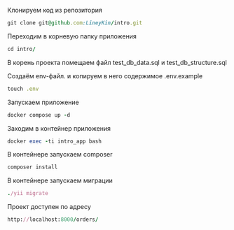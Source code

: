

Клонируем код из репозитория
```rb
git clone git@github.com:LineyKin/intro.git
```

Переходим в корневую папку приложения
```rb
cd intro/
```

В корень проекта помещаем файл test_db_data.sql и test_db_structure.sql

Создаём env-файл. и копируем в него содержимое .env.example
```rb
touch .env
```
Запускаем приложение
```rb
docker compose up -d
```

Заходим в контейнер приложения
```rb
docker exec -ti intro_app bash
```

В контейнере запускаем composer
```rb
composer install
```

В контейнере запускаем миграции
```rb
./yii migrate
```

Проект доступен по адресу
```rb
http://localhost:8000/orders/
```